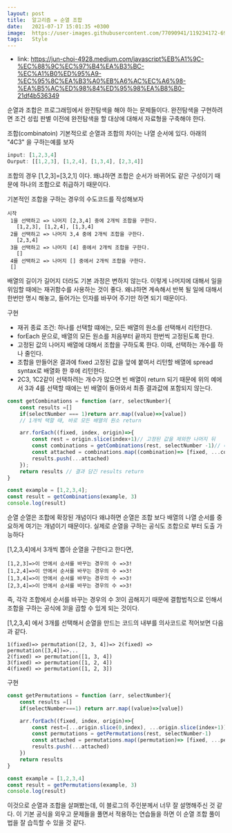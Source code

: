 ```yaml
---
layout: post
title:  알고리즘 = 순열 조합
date:   2021-07-17 15:01:35 +0300
image:  https://user-images.githubusercontent.com/77090941/119234172-69717180-bb67-11eb-8acc-f687aa97de80.jpg
tags:   Style
---
```

* link: https://jun-choi-4928.medium.com/javascript%EB%A1%9C-%EC%88%9C%EC%97%B4%EA%B3%BC-%EC%A1%B0%ED%95%A9-%EC%95%8C%EA%B3%A0%EB%A6%AC%EC%A6%98-%EA%B5%AC%ED%98%84%ED%95%98%EA%B8%B0-21df4b536349

순열과 조합은 프로그래밍에서 완전탐색을 해야 하는 문제들이다.
 완전탐색을 구현하려면 조건 성립 판별 이전에 완전탐색을 할 대상에 대해서 자료형을 구축해야 한다. 

 조합(combinatoin)
 기본적으로 순열과 조합의 차이는 나열 순서에 있다. 아래의 "4C3" 을 구하는예를 보자

 ```js
 input: [1,2,3,4]
 Ourput: [[1,2,3], [1,2,4], [1,3,4], [2,3,4]]
 ```
 조합의 경우 [1,2,3]=[3,2,1] 이다. 왜냐하면 조합은 순서가 바뀌어도 같은 구성이기 때문에 하나의 조합으로 취급하기 때문이다. 

 기본적인 조합을 구하는 경우의 수도코드를 작성해보자
 ```
 시작
  1을 선택하고 => 나머지 [2,3,4] 중에 2개씩 조합을 구한다.
    [1,2,3], [1,2,4], [1,3,4]
  2를 선택하고 => 나머지 3,4 중에 2개씩 조합을 구한다. 
    [2,3,4]
  3을 선택하고 => 나머지 [4] 중에서 2개씩 조합을 구한다.
    []
  4를 선택하고 => 나머지 [] 중에서 2개씩 조합을 구한다.
  []  
 ```
 배열의 길이가 길어지 더라도 기본 과정은 변하지 않는다. 이렇게 나머지에 대해서 일을 위임할 때에는 재귀함수를 사용하는 것이 좋다. 왜냐하면 계속해서 반복 될 일에 대해서 한번만 명시 해놓고, 들어가는 인자를 바꾸어 주기만 하면 되기 때문이다. 

 구현
 - 재귀 종료 조건: 하나를 선택할 떄에는, 모든 배열의 원소를 선택해서 리턴한다. 
 - forEach 문으로, 배열의 모든 원소를 처음부터 끝까지 한번씩 고정된도록 한다.
 - 고정된 값의 나머지 배열에 대해서 조합을 구하도록 한다. 이때, 선택하는 개수를 하나 줄인다.
 - 조합을 만들어온 결과에 fixed 고정된 값을 앞에 붙여서 리턴할 배열에 spread syntax로 배열화 한 후에 리턴한다. 
 - 2C3, 1C2같이 선택하려는 개수가 많으면 빈 배열이 return 되기 때문에 위의 예에서 3과 4를 선택할 때에는 빈 배열이 돌아와서 최종 결과값에 포함되지 않는다.

```js
const getCombinations = function (arr, selectNumber){
    const results =[]
    if(selectNumber === 1)return arr.map((value)=>[value])
    // 1개씩 택할 때, 바로 모든 배열의 원소 return 

    arr.forEach((fixed, index, origin)=>{
        const rest = origin.slice(index+1)// 고정된 값을 제외한 나머지 뒤
        const combinations = getCombinations(rest, selectNumber -1)// 나머지에 대해서 조합을 구한다.
        const attached = combinations.map((combination)=> [fixed, ...combination])// 돌아온 조합에 떼 놓은 고정 값을 붙이기
        results.push(...attached)
    });
    return results // 결과 담긴 results return 
}

const example = [1,2,3,4];
const result = getCombinations(example, 3)
console.log(result)
```

순열 
순열은 조합에 확장된 개념이다 왜냐하면 순열은 조합 보다 배열의 나열 순서를 중요하게 여기는 개념이기 때문이다. 실제로 순열을 구하는 공식도 조합으로 부터 도출 가능하다 

[1,2,3,4]에서 3개씩 뽑아 순열을 구한다고 한다면,
```
[1,2,3]=>이 안에서 순서를 바꾸는 경우의 수 =>3!
[1,2,4]=>이 안에서 순서를 바꾸는 경우의 수 =>3!
[1,3,4]=>이 안에서 순서를 바꾸는 경우의 수 =>3!
[2,3,4]=>이 안에서 순서를 바꾸는 경우의 수 =>3!
``` 
즉, 각각 조합에서 순서를 바꾸는 경우의 수 3!이 곱해지기 때문에 결합법칙으로 인해서 조합을 구하는 공식에 3!을 곱할 수 있게 되는 것이다. 

[1,2,3,4] 에서 3개를 선택해서 순열을 만드는 코드의 내부를 의사코드로 적어보면 다음과 같다.
```
1(fixed)=> permutation([2, 3, 4])=> 2(fixed) => permutation([3,4])=>...
2(fixed) => permutation([1, 3, 4])
3(fixed) => permutation([1, 2, 4])
4(fixed) => permutation([1, 2, 3])
```
구현 
```js
const getPermutations = function (arr, selectNumber){
    const results =[]
    if(selectNumber===1) return arr.map((value)=>[value])

    arr.forEach((fixed, index, origin)=>{
        const rest=[...origin.slice(0,index), ...origin.slice(index+1)]
        const permutations = getPermutations(rest, selectNumber-1)
        const attached = permutations.map((permutation)=> [fixed, ...permutation])
        results.push(...attached)
    })
    return results
}

const example = [1,2,3,4]
const result = getPermutations(example, 3)
console.log(result)
```

이것으로 순열과 조합을 살펴봤는데, 이 블로그의 주인분께서 너무 잘 설명해주신 것 같다. 이 기본 공식을 외우고 문제들을 풀면서 적용하는 연습들을 하면 이 순열 조합 풀이법을 잘 습득할 수 있을 것 같다. 